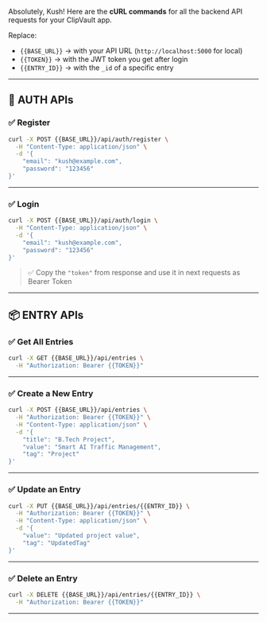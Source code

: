 Absolutely, Kush! Here are the **cURL commands** for all the backend API requests for your ClipVault app.

Replace:

* `{{BASE_URL}}` → with your API URL (`http://localhost:5000` for local)
* `{{TOKEN}}` → with the JWT token you get after login
* `{{ENTRY_ID}}` → with the `_id` of a specific entry

---

## 🔐 AUTH APIs

### ✅ Register

```bash
curl -X POST {{BASE_URL}}/api/auth/register \
  -H "Content-Type: application/json" \
  -d '{
    "email": "kush@example.com",
    "password": "123456"
}'
```

---

### ✅ Login

```bash
curl -X POST {{BASE_URL}}/api/auth/login \
  -H "Content-Type: application/json" \
  -d '{
    "email": "kush@example.com",
    "password": "123456"
}'
```

> ✅ Copy the `"token"` from response and use it in next requests as Bearer Token

---

## 📦 ENTRY APIs

### ✅ Get All Entries

```bash
curl -X GET {{BASE_URL}}/api/entries \
  -H "Authorization: Bearer {{TOKEN}}"
```

---

### ✅ Create a New Entry

```bash
curl -X POST {{BASE_URL}}/api/entries \
  -H "Authorization: Bearer {{TOKEN}}" \
  -H "Content-Type: application/json" \
  -d '{
    "title": "B.Tech Project",
    "value": "Smart AI Traffic Management",
    "tag": "Project"
}'
```

---

### ✅ Update an Entry

```bash
curl -X PUT {{BASE_URL}}/api/entries/{{ENTRY_ID}} \
  -H "Authorization: Bearer {{TOKEN}}" \
  -H "Content-Type: application/json" \
  -d '{
    "value": "Updated project value",
    "tag": "UpdatedTag"
}'
```

---

### ✅ Delete an Entry

```bash
curl -X DELETE {{BASE_URL}}/api/entries/{{ENTRY_ID}} \
  -H "Authorization: Bearer {{TOKEN}}"
```

---

